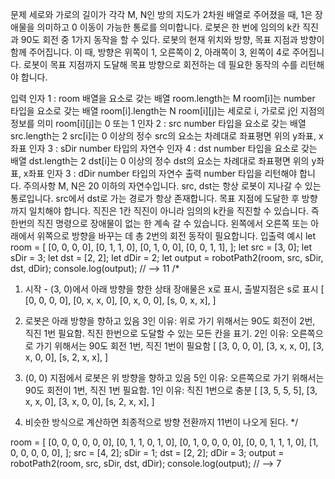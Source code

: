 문제
세로와 가로의 길이가 각각 M, N인 방의 지도가 2차원 배열로 주어졌을 때, 1은 장애물을 의미하고 0 이동이 가능한 통로를 의미합니다. 로봇은 한 번에 임의의 k칸 직진과 90도 회전 중 1가지 동작을 할 수 있다. 로봇의 현재 위치와 방향, 목표 지점과 방향이 함께 주어집니다. 이 때, 방향은 위쪽이 1, 오른쪽이 2, 아래쪽이 3, 왼쪽이 4로 주어집니다. 로봇이 목표 지점까지 도달해 목표 방향으로 회전하는 데 필요한 동작의 수를 리턴해야 합니다.

입력
인자 1 : room
배열을 요소로 갖는 배열
room.length는 M
room[i]는 number 타입을 요소로 갖는 배열
room[i].length는 N
room[i][j]는 세로로 i, 가로로 j인 지점의 정보를 의미
room[i][j]는 0 또는 1
인자 2 : src
number 타입을 요소로 갖는 배열
src.length는 2
src[i]는 0 이상의 정수
src의 요소는 차례대로 좌표평면 위의 y좌표, x좌표
인자 3 : sDir
number 타입의 자연수
인자 4 : dst
number 타입을 요소로 갖는 배열
dst.length는 2
dst[i]는 0 이상의 정수
dst의 요소는 차례대로 좌표평면 위의 y좌표, x좌표
인자 3 : dDir
number 타입의 자연수
출력
number 타입을 리턴해야 합니다.
주의사항
M, N은 20 이하의 자연수입니다.
src, dst는 항상 로봇이 지나갈 수 있는 통로입니다.
src에서 dst로 가는 경로가 항상 존재합니다.
목표 지점에 도달한 후 방향까지 일치해야 합니다.
직진은 1칸 직진이 아니라 임의의 k칸을 직진할 수 있습니다. 즉 한번의 직진 명령으로 장애물이 없는 한 계속 갈 수 있습니다.
왼쪽에서 오른쪽 또는 아래에서 위쪽으로 방향을 바꾸는 데 총 2번의 회전 동작이 필요합니다.
입출력 예시
let room = [
  [0, 0, 0, 0],
  [0, 1, 1, 0],
  [0, 1, 0, 0],
  [0, 0, 1, 1],
];
let src = [3, 0];
let sDir = 3;
let dst = [2, 2];
let dDir = 2;
let output = robotPath2(room, src, sDir, dst, dDir);
console.log(output); // --> 11
/*
1. 시작 - (3, 0)에서 아래 방향을 향한 상태
장애물은 x로 표시, 출발지점은 s로 표시
[
  [0, 0, 0, 0],
  [0, x, x, 0],
  [0, x, 0, 0],
  [s, 0, x, x],
] 

2. 로봇은 아래 방향을 향하고 있음 
  3인 이유: 위로 가기 위해서는 90도 회전이 2번, 직진 1번 필요함. 직진 한번으로 도달할 수 있는 모든 칸을 표기. 
  2인 이유: 오른쪽으로 가기 위해서는 90도 회전 1번, 직진 1번이 필요함
[
  [3, 0, 0, 0],
  [3, x, x, 0],
  [3, x, 0, 0],
  [s, 2, x, x],
] 

3. (0, 0) 지점에서 로봇은 위 방향을 향하고 있음 
  5인 이유: 오른쪽으로 가기 위해서는 90도 회전이 1번, 직진 1번 필요함.
  1인 이유: 직진 1번으로 충분
[
  [3, 5, 5, 5],
  [3, x, x, 0],
  [3, x, 0, 0],
  [s, 2, x, x],
] 

4. 비슷한 방식으로 계산하면 최종적으로 방향 전환까지 11번이 나오게 된다.
*/

room = [
  [0, 0, 0, 0, 0, 0],
  [0, 1, 1, 0, 1, 0],
  [0, 1, 0, 0, 0, 0],
  [0, 0, 1, 1, 1, 0],
  [1, 0, 0, 0, 0, 0],
];
src = [4, 2];
sDir = 1;
dst = [2, 2];
dDir = 3;
output = robotPath2(room, src, sDir, dst, dDir);
console.log(output); // --> 7